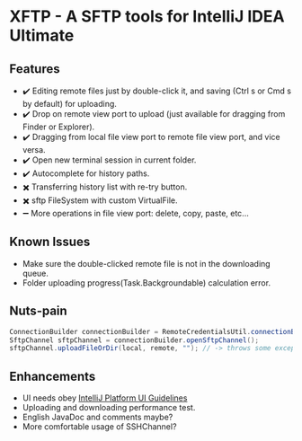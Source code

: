 # XFTP - A SFTP tools for IntelliJ IDEA Ultimate

## Features
- ✔️ Editing remote files just by double-click it, and saving (Ctrl s or Cmd s by default) for uploading.
- ✔️ Drop on remote view port to upload (just available for dragging from Finder or Explorer).
- ✔️️ Dragging from local file view port to remote file view port, and vice versa.
- ✔️️ Open new terminal session in current folder.
- ✔️️️ Autocomplete for history paths.
- ✖️ Transferring history list with re-try button.
- ✖️ sftp FileSystem with custom VirtualFile.
- ➖️ More operations in file view port: delete, copy, paste, etc...

## Known Issues
- Make sure the double-clicked remote file is not in the downloading queue.
- Folder uploading progress(Task.Backgroundable) calculation error.

## Nuts-pain
```java
ConnectionBuilder connectionBuilder = RemoteCredentialsUtil.connectionBuilder(data, this.project);
SftpChannel sftpChannel = connectionBuilder.openSftpChannel();
sftpChannel.uploadFileOrDir(local, remote, ""); // -> throws some exceptions because the remote variable has been appended a "/" at its tail
```

## Enhancements
- UI needs obey [IntelliJ Platform UI Guidelines](https://jetbrains.github.io/ui/)
- Uploading and downloading performance test.
- English JavaDoc and comments maybe?
- More comfortable usage of SSHChannel?
